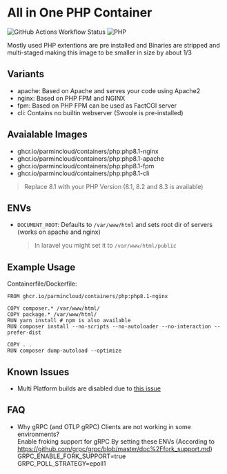 # All in One PHP Container

![GitHub Actions Workflow Status](https://img.shields.io/github/actions/workflow/status/ParminCloud/Containers/php.yaml) ![PHP](https://img.shields.io/badge/PHP-777BB4?style=for-the-badge&logo=php&logoColor=white)

Mostly used PHP extentions are pre installed and Binaries are stripped and multi-staged making this image to be smaller in size by about 1/3

## Variants

* apache: Based on Apache and serves your code using Apache2
* nginx: Based on PHP FPM and NGINX
* fpm: Based on PHP FPM can be used as FactCGI server
* cli: Contains no builtin webserver (Swoole is pre-installed)

## Avaialable Images

* ghcr.io/parmincloud/containers/php:php8.1-nginx
* ghcr.io/parmincloud/containers/php:php8.1-apache
* ghcr.io/parmincloud/containers/php:php8.1-fpm
* ghcr.io/parmincloud/containers/php:php8.1-cli

> Replace 8.1 with your PHP Version (8.1, 8.2 and 8.3 is available)

## ENVs

* `DOCUMENT_ROOT`: Defaults to `/var/www/html` and sets root dir of servers (works on apache and nginx)
    > In laravel you might set it to `/var/www/html/public`

## Example Usage

Containerfile/Dockerfile:

```containerfile
FROM ghcr.io/parmincloud/containers/php:php8.1-nginx

COPY composer.* /var/www/html/
COPY package.* /var/www/html/
RUN yarn install # npm is also available
RUN composer install --no-scripts --no-autoloader --no-interaction --prefer-dist

COPY . .
RUN composer dump-autoload --optimize
```

## Known Issues

* Multi Platform builds are disabled due to [this issue](https://github.com/ParminCloud/Containers/issues/1)


## FAQ

* Why gRPC (and OTLP gRPC) Clients are not working in some environments?  
  Enable froking support for gRPC By setting these ENVs (According to https://github.com/grpc/grpc/blob/master/doc%2Ffork_support.md) 
  GRPC_ENABLE_FORK_SUPPORT=true  
  GRPC_POLL_STRATEGY=epoll1  
